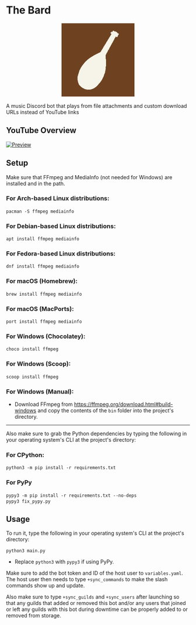 # The Bard
<p align="center"><img src="https://github.com/CreatorAndrew/the-bard/blob/main/bard.png" width="200"/></p>
A music Discord bot that plays from file attachments and custom download URLs instead of YouTube links

## YouTube Overview
[![Preview](https://img.youtube.com/vi/5fFW8cCbjbc/maxresdefault.jpg)](https://www.youtube.com/watch?v=5fFW8cCbjbc)

## Setup
Make sure that FFmpeg and MediaInfo (not needed for Windows) are installed and in the path.

### For Arch-based Linux distributions:
```
pacman -S ffmpeg mediainfo
```

### For Debian-based Linux distributions:
```
apt install ffmpeg mediainfo
```

### For Fedora-based Linux distributions:
```
dnf install ffmpeg mediainfo
```

### For macOS (Homebrew):
```
brew install ffmpeg mediainfo
```

### For macOS (MacPorts):
```
port install ffmpeg mediainfo
```

### For Windows (Chocolatey):
```
choco install ffmpeg
```

### For Windows (Scoop):
```
scoop install ffmpeg
```

### For Windows (Manual):
+ Download FFmpeg from https://ffmpeg.org/download.html#build-windows and copy the contents of the `bin` folder into the project's directory.

---

Also make sure to grab the Python dependencies by typing the following in your operating system's CLI at the project's directory:
### For CPython:
```
python3 -m pip install -r requirements.txt
```

### For PyPy
```
pypy3 -m pip install -r requirements.txt --no-deps
pypy3 fix_pypy.py
```

## Usage
To run it, type the following in your operating system's CLI at the project's directory:
```
python3 main.py
```

+ Replace `python3` with `pypy3` if using PyPy.

Make sure to add the bot token and ID of the host user to `variables.yaml`. The host user then needs to type `+sync_commands` to make the slash commands show up and update.

Also make sure to type `+sync_guilds` and `+sync_users` after launching so that any guilds that added or removed this bot
and/or any users that joined or left any guilds with this bot during downtime can be properly added to or removed from storage.
